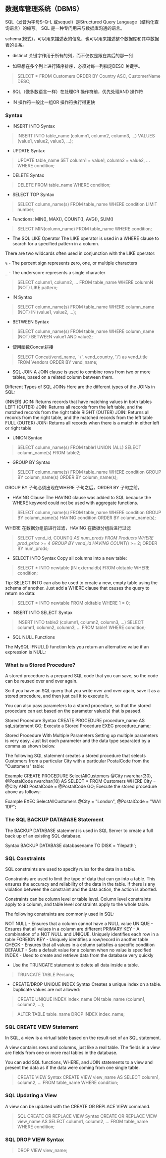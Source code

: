 ## 数据库管理系统（DBMS）

SQL（发音为字母S-Q-L 或sequel）是Structured Query Language（结构化查询语言）的缩写。
SQL 是一种专门用来与数据库沟通的语言。

schema(模式)，可以用来描述表的信息，也可以用来描述整个数据库和其中数据表的关系。

* distinct 关键字作用于所有的列，而不仅仅是跟在其后的那一列

* 如果想在多个列上进行降序排序，必须对每一列指定DESC 关键字。
> SELECT * FROM Customers
 ORDER BY Country ASC, CustomerName DESC;
 
* SQL（像多数语言一样）在处理OR 操作符前，优先处理AND 操作符

* IN 操作符一般比一组OR 操作符执行得更快


### Syntax

* INSERT INTO Syntax
> INSERT INTO table_name (column1, column2, column3, ...)
VALUES (value1, value2, value3, ...);

* UPDATE Syntax
> UPDATE table_name
SET column1 = value1, column2 = value2, ...
WHERE condition;

* DELETE Syntax
> DELETE FROM table_name WHERE condition;

* SELECT TOP Syntax
> SELECT column_name(s)
FROM table_name
WHERE condition
LIMIT number;

* Functions: MIN(), MAX(), COUNT(), AVG(), SUM()
> SELECT MIN(column_name)
FROM table_name
WHERE condition;

* The SQL LIKE Operator
The LIKE operator is used in a WHERE clause to search for a specified pattern in a column.

There are two wildcards often used in conjunction with the LIKE operator:

`%` - The percent sign represents zero, one, or multiple characters

`_` - The underscore represents a single character
> SELECT column1, column2, ...
FROM table_name
WHERE columnN (NOT) LIKE pattern;

* IN Syntax
> SELECT column_name(s)
FROM table_name
WHERE column_name (NOT) IN (value1, value2, ...);

* BETWEEN Syntax
> SELECT column_name(s)
FROM table_name
WHERE column_name (NOT) BETWEEN value1 AND value2;

* 使用函数Concat拼接
> SELECT Concat(vend_name, ' (', vend_country, ')') as vend_title
FROM Vendors
ORDER BY vend_name;

* SQL JOIN
A JOIN clause is used to combine rows from two or more tables, based on a related column between them.

Different Types of SQL JOINs
Here are the different types of the JOINs in SQL:

(INNER) JOIN: Returns records that have matching values in both tables
LEFT (OUTER) JOIN: Returns all records from the left table, and the matched records from the right table
RIGHT (OUTER) JOIN: Returns all records from the right table, and the matched records from the left table
FULL (OUTER) JOIN: Returns all records when there is a match in either left or right table

* UNION Syntax
> SELECT column_name(s) FROM table1
UNION (ALL)
SELECT column_name(s) FROM table2;

* GROUP BY Syntax
> SELECT column_name(s)
FROM table_name
WHERE condition
GROUP BY column_name(s)
ORDER BY column_name(s);

GROUP BY 子句必须出现在WHERE 子句之后，ORDER BY 子句之前。

* HAVING Clause
The HAVING clause was added to SQL because the WHERE keyword could not be used with aggregate functions.

>SELECT column_name(s)
FROM table_name
WHERE condition
GROUP BY column_name(s)
HAVING condition
ORDER BY column_name(s);

WHERE 在数据分组前进行过滤，HAVING 在数据分组后进行过滤
> SELECT vend_id, COUNT(*) AS num_prods
FROM Products
WHERE prod_price >= 4
GROUP BY vend_id
HAVING COUNT(*) >= 2;
ORDER BY num_prods;

* SELECT INTO Syntax
Copy all columns into a new table:

> SELECT *
INTO newtable [IN externaldb]
FROM oldtable
WHERE condition;

Tip: SELECT INTO can also be used to create a new, empty table using the schema of another. Just add a WHERE clause that causes the query to return no data:

> SELECT * INTO newtable
FROM oldtable
WHERE 1 = 0;

* INSERT INTO SELECT Syntax
> INSERT INTO table2 (column1, column2, column3, ...)
SELECT column1, column2, column3, ...
FROM table1
WHERE condition;

* SQL NULL Functions

The MySQL IFNULL() function lets you return an alternative value if an expression is NULL:

### What is a Stored Procedure?
A stored procedure is a prepared SQL code that you can save, so the code can be reused over and over again.

So if you have an SQL query that you write over and over again, save it as a stored procedure, and then just call it to execute it.

You can also pass parameters to a stored procedure, so that the stored procedure can act based on the parameter value(s) that is passed.

Stored Procedure Syntax
CREATE PROCEDURE procedure_name
AS
sql_statement
GO;
Execute a Stored Procedure
EXEC procedure_name;

Stored Procedure With Multiple Parameters
Setting up multiple parameters is very easy. Just list each parameter and the data type separated by a comma as shown below.

The following SQL statement creates a stored procedure that selects Customers from a particular City with a particular PostalCode from the "Customers" table:

Example
CREATE PROCEDURE SelectAllCustomers @City nvarchar(30), @PostalCode nvarchar(10)
AS
SELECT * FROM Customers WHERE City = @City AND PostalCode = @PostalCode
GO;
Execute the stored procedure above as follows:

Example
EXEC SelectAllCustomers @City = "London", @PostalCode = "WA1 1DP";


### The SQL BACKUP DATABASE Statement

The BACKUP DATABASE statement is used in SQL Server to create a full back up of an existing SQL database.

Syntax
BACKUP DATABASE databasename
TO DISK = 'filepath';

### SQL Constraints
SQL constraints are used to specify rules for the data in a table.

Constraints are used to limit the type of data that can go into a table. This ensures the accuracy and reliability of the data in the table. If there is any violation between the constraint and the data action, the action is aborted.

Constraints can be column level or table level. Column level constraints apply to a column, and table level constraints apply to the whole table.

The following constraints are commonly used in SQL:

NOT NULL - Ensures that a column cannot have a NULL value
UNIQUE - Ensures that all values in a column are different
PRIMARY KEY - A combination of a NOT NULL and UNIQUE. Uniquely identifies each row in a table
FOREIGN KEY - Uniquely identifies a row/record in another table
CHECK - Ensures that all values in a column satisfies a specific condition
DEFAULT - Sets a default value for a column when no value is specified
INDEX - Used to create and retrieve data from the database very quickly

* Use the TRUNCATE statement to delete all data inside a table.

> TRUNCATE TABLE
 Persons;
 
* CREATE/DROP UNIQUE INDEX Syntax
Creates a unique index on a table. Duplicate values are not allowed:

>CREATE UNIQUE INDEX index_name
ON table_name (column1, column2, ...);

>ALTER TABLE table_name
DROP INDEX index_name;

### SQL CREATE VIEW Statement
In SQL, a view is a virtual table based on the result-set of an SQL statement.

A view contains rows and columns, just like a real table. The fields in a view are fields from one or more real tables in the database.

You can add SQL functions, WHERE, and JOIN statements to a view and present the data as if the data were coming from one single table.

> CREATE VIEW Syntax
CREATE VIEW view_name AS
SELECT column1, column2, ...
FROM table_name
WHERE condition;

### SQL Updating a View
A view can be updated with the CREATE OR REPLACE VIEW command.

> SQL CREATE OR REPLACE VIEW Syntax
CREATE OR REPLACE VIEW view_name AS
SELECT column1, column2, ...
FROM table_name
WHERE condition;

### SQL DROP VIEW Syntax
> DROP VIEW view_name;